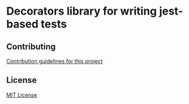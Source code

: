 # Decorators library for writing jest-based tests

## Contributing

[Contribution guidelines for this project](CONTRIBUTING.md)

## License

[MIT License](LICENSE)
